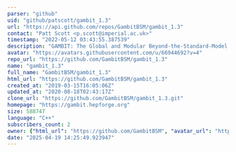 ```yaml
---
parser: "github"
uid: "github/patscott/gambit_1.3"
url: "https://api.github.com/repos/GambitBSM/gambit_1.3"
contact: "Patt Scott <p.scott@imperial.ac.uk>"
timestamp: "2022-05-12 03:43:55.387539"
description: "GAMBIT: The Global and Modular Beyond-the-Standard-Model Inference Tool"
avatar: "https://avatars.githubusercontent.com/u/66944692?v=4"
repo_url: "https://github.com/GambitBSM/gambit_1.3"
name: "gambit_1.3"
full_name: "GambitBSM/gambit_1.3"
html_url: "https://github.com/GambitBSM/gambit_1.3"
created_at: "2019-03-15T16:05:06Z"
updated_at: "2020-08-18T02:43:17Z"
clone_url: "https://github.com/GambitBSM/gambit_1.3.git"
homepage: "https://gambit.hepforge.org"
size: 588747
language: "C++"
subscribers_count: 2
owner: {"html_url": "https://github.com/GambitBSM", "avatar_url": "https://avatars.githubusercontent.com/u/66944692?v=4", "login": "GambitBSM", "type": "Organization"}
date: "2025-04-19 14:25:49.923947"
---
```


